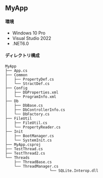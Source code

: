 ## MyApp
#### 環境
- Windows 10 Pro
- Visual Studio 2022
- .NET6.0
#### ディレクトリ構成
```
MyApp
├── App.cs
├── Common
│   ├── PropertyDef.cs
│   └── StractDef.cs
├── Config
│   ├── DbProperties.xml
│   └── ProgramInfo.xml
├── Db
│   ├── DbBase.cs
│   ├── DbControllerInfo.cs
│   └── DbFactory.cs
├── FileUtil
│   ├── FileUtil.cs
│   └── PropertyReader.cs
├── Init
│   ├── BootManager.cs
│   └── SystemInit.cs
├── MyApp.csproj
├── TestThread.cs
├── TestThread2.cs
└── Threads
    ├── ThreadBase.cs
    └── ThreadManager.cs
                    └── SQLite.Interop.dll
```
